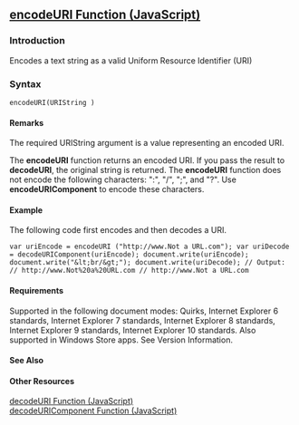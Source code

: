 ## [encodeURI Function (JavaScript)](encodeURI-Function.html)

### Introduction 

 Encodes a text string as a valid Uniform Resource Identifier (URI)

### Syntax 

```
encodeURI(URIString )
```

#### Remarks 

<div id="languageReferenceRemarksSection" class="section" name="collapseableSection" style="">
  <p xmlns:util="util">
    The required <span class="parameter" sdata="paramReference">URIString</span> argument is a value representing an encoded URI.
  </p>
  <p xmlns:util="util">
    The <b>encodeURI</b> function returns an encoded URI. If you pass the result to <b>decodeURI</b>, the original string is returned. The <b>encodeURI</b> function does not encode the following
    characters: ":", "/", ";", and "?". Use <b>encodeURIComponent</b> to encode these characters.
  </p>
</div>

#### Example 

<p xmlns:util="util">
  The following code first encodes and then decodes a URI.
</p>

```
var uriEncode = encodeURI ("http://www.Not a URL.com"); var uriDecode = decodeURIComponent(uriEncode); document.write(uriEncode); document.write("&lt;br/&gt;"); document.write(uriDecode); // Output:
// http://www.Not%20a%20URL.com // http://www.Not a URL.com
```

#### Requirements 

<div id="requirementsTitleSection" class="section" name="collapseableSection" style="">
  <p xmlns:util="util"></p>
  <p>
    Supported in the following document modes: Quirks, Internet Explorer 6 standards, Internet Explorer 7 standards, Internet Explorer 8 standards, Internet Explorer 9 standards, Internet Explorer 10
    standards. Also supported in Windows Store apps. See Version Information.
  </p>
</div>

#### See Also 

<div id="seeAlsoSection" class="section" name="collapseableSection" style="">
  <h4 class="subHeading">
    Other Resources
  </h4>
  <div class="seeAlsoStyle">
    <span sdata="link" xmlns:util="util"><a href="af6c81dc-10f4-4243-a7ce-d18ae3ea0fb8.htm">decodeURI Function (JavaScript)</a></span>
  </div>
  <div class="seeAlsoStyle">
    <span sdata="link" xmlns:util="util"><a href="486ccee2-afd7-4863-97ce-4adb50cf39c0.htm">decodeURIComponent Function (JavaScript)</a></span>
  </div>
</div>

